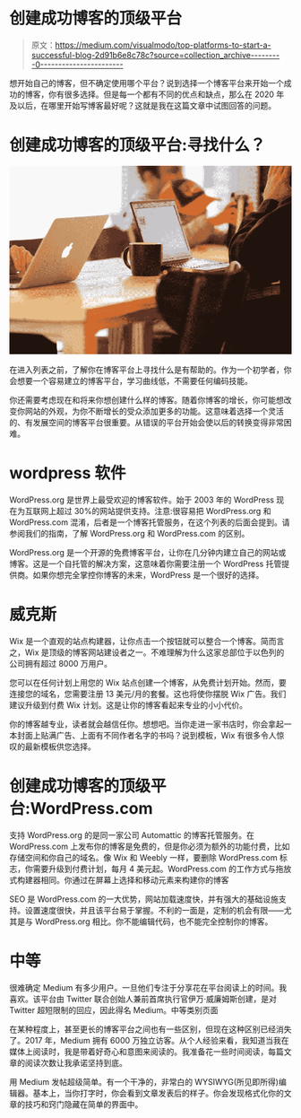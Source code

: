 # 创建成功博客的顶级平台

> 原文：<https://medium.com/visualmodo/top-platforms-to-start-a-successful-blog-2d91b6e8c78c?source=collection_archive---------0----------------------->

想开始自己的博客，但不确定使用哪个平台？说到选择一个博客平台来开始一个成功的博客，你有很多选择。但是每一个都有不同的优点和缺点，那么在 2020 年及以后，在哪里开始写博客最好呢？这就是我在这篇文章中试图回答的问题。

# 创建成功博客的顶级平台:寻找什么？

![](img/16647db51a53e0b6a3d2ca81c6acdcd1.png)

在进入列表之前，了解你在博客平台上寻找什么是有帮助的。作为一个初学者，你会想要一个容易建立的博客平台，学习曲线低，不需要任何编码技能。

你还需要考虑现在和将来你想创建什么样的博客。随着你博客的增长，你可能想改变你网站的外观，为你不断增长的受众添加更多的功能。这意味着选择一个灵活的、有发展空间的博客平台很重要。从错误的平台开始会使以后的转换变得非常困难。

# wordpress 软件

WordPress.org 是世界上最受欢迎的博客软件。始于 2003 年的 WordPress 现在为互联网上超过 30%的网站提供支持。注意:很容易把 WordPress.org 和 WordPress.com 混淆，后者是一个博客托管服务，在这个列表的后面会提到。请参阅我们的指南，了解 WordPress.org 和 WordPress.com 的区别。

WordPress.org 是一个开源的免费博客平台，让你在几分钟内建立自己的网站或博客。这是一个自托管的解决方案，这意味着你需要注册一个 WordPress 托管提供商。如果你想完全掌控你博客的未来，WordPress 是一个很好的选择。

# 威克斯

Wix 是一个直观的站点构建器，让你点击一个按钮就可以整合一个博客。简而言之，Wix 是顶级的博客网站建设者之一。不难理解为什么这家总部位于以色列的公司拥有超过 8000 万用户。

您可以在任何计划上用您的 Wix 站点创建一个博客，从免费计划开始。然而，要连接您的域名，您需要注册 13 美元/月的套餐。这也将使你摆脱 Wix 广告。我们建议升级到付费 Wix 计划。这是让你的博客看起来专业的小小代价。

你的博客越专业，读者就会越信任你。想想吧。当你走进一家书店时，你会拿起一本封面上贴满广告、上面有不同作者名字的书吗？说到模板，Wix 有很多令人惊叹的最新模板供您选择。

# 创建成功博客的顶级平台:WordPress.com

支持 WordPress.org 的是同一家公司 Automattic 的博客托管服务。在 WordPress.com 上发布你的博客是免费的，但是你必须为额外的功能付费，比如存储空间和你自己的域名。像 Wix 和 Weebly 一样，要删除 WordPress.com 标志，你需要升级到付费计划，每月 4 美元起。WordPress.com 的工作方式与拖放式构建器相同。你通过在屏幕上选择和移动元素来构建你的博客

SEO 是 WordPress.com 的一大优势，网站加载速度快，并有强大的基础设施支持。设置速度很快，并且该平台易于掌握。不利的一面是，定制的机会有限——尤其是与 WordPress.org 相比。你不能编辑代码，也不能完全控制你的博客。

# 中等

很难确定 Medium 有多少用户。一旦他们专注于分享花在平台阅读上的时间。我喜欢。该平台由 Twitter 联合创始人兼前首席执行官伊万·威廉姆斯创建，是对 Twitter 超短限制的回应，因此得名 Medium。中等类别页面

在某种程度上，甚至更长的博客平台之间也有一些区别，但现在这种区别已经消失了。2017 年，Medium 拥有 6000 万独立访客。从个人经验来看，我知道当我在媒体上阅读时，我是带着好奇心和意图来阅读的。我准备花一些时间阅读，每篇文章的阅读次数让我承诺坚持到底。

用 Medium 发帖超级简单。有一个干净的，非常白的 WYSIWYG(所见即所得)编辑器。基本上，当你打字时，你会看到文章发表后的样子。你会发现格式化你的文章的技巧和窍门隐藏在简单的界面中。